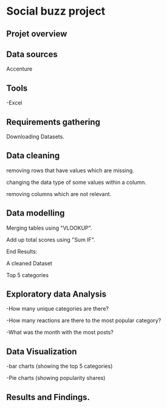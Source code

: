 # Social buzz project  

## Projet overview 

## Data sources 

Accenture 

## Tools 
-Excel

## Requirements gathering

Downloading Datasets.


## Data cleaning 

removing rows that have values which are missing.

changing the data type of some values within a column.

removing columns which are not relevant.

## Data modelling 

 Merging tables using "VLOOKUP".

 Add up total scores using "Sum IF".

 End Results:

 A cleaned Dataset

 Top 5 categories 
 
## Exploratory data Analysis 

-How many unique categories are there?

-How many reactions are there to the most popular category?

-What was the month with the most posts?


## Data Visualization 

-bar charts (showing the top 5 categories)

-Pie charts (showing popularity shares)

## Results and Findings.








